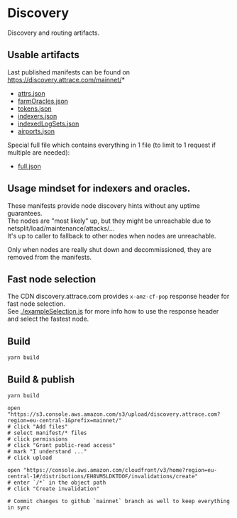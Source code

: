 # Discovery

Discovery and routing artifacts.

## Usable artifacts

Last published manifests can be found on https://discovery.attrace.com/mainnet/*

-  [attrs.json](https://discovery.attrace.com/mainnet/attrs.json)
-  [farmOracles.json](https://discovery.attrace.com/mainnet/farmOracles.json)
-  [tokens.json](https://discovery.attrace.com/mainnet/tokens.json)
-  [indexers.json](https://discovery.attrace.com/mainnet/indexers.json)
-  [indexedLogSets.json](https://discovery.attrace.com/mainnet/indexedLogSets.json)
-  [airports.json](https://discovery.attrace.com/mainnet/airports.json)

Special full file which contains everything in 1 file (to limit to 1 request if multiple are needed):
-  [full.json](https://discovery.attrace.com/mainnet/full.json)

## Usage mindset for indexers and oracles.

These manifests provide node discovery hints without any uptime guarantees.   
The nodes are "most likely" up, but they might be unreachable due to netsplit/load/maintenance/attacks/...   
It's up to caller to fallback to other nodes when nodes are unreachable.

Only when nodes are really shut down and decommissioned, they are removed from the manifests.

## Fast node selection
The CDN discovery.attrace.com provides `x-amz-cf-pop` response header for fast node selection.   
See [./exampleSelection.js](./exampleSelection.js) for more info how to use the response header and select the fastest node.

## Build

```
yarn build
```

## Build & publish

```
yarn build

open "https://s3.console.aws.amazon.com/s3/upload/discovery.attrace.com?region=eu-central-1&prefix=mainnet/"
# click "Add files"
# select manifest/* files
# click permissions
# click "Grant public-read access"
# mark "I understand ..."
# click upload

open "https://console.aws.amazon.com/cloudfront/v3/home?region=eu-central-1#/distributions/EH8VM5LDKTDOF/invalidations/create"
# enter `/*` in the object path
# click "Create invalidation"

# Commit changes to github `mainnet` branch as well to keep everything in sync
```
